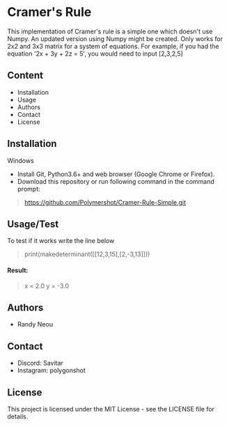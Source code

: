 # Cramer's Rule
This implementation of Cramer's rule is a simple one which doesn't use Numpy. An updated version using Numpy might be created. Only works for 2x2 and 3x3 matrix for a system of equations. For example, if you had the equation '2x + 3y + 2z = 5', you would need to input [2,3,2,5]
## Content
- Installation
- Usage
- Authors
- Contact
- License
## Installation
Windows
- Install Git, Python3.6+ and web browser (Google Chrome or Firefox).
- Download this repository or run following command in the command prompt:
> https://github.com/Polymershot/Cramer-Rule-Simple.git

## Usage/Test
To test if it works write the line below
> print(makedeterminant([[12,3,15],[2,-3,13]])) 
#### Result:
> x = 2.0 y = -3.0
## Authors
- Randy Neou
## Contact
- Discord: Savitar
- Instagram: polygonshot
## License
This project is licensed under the MIT License - see the LICENSE file for details.
